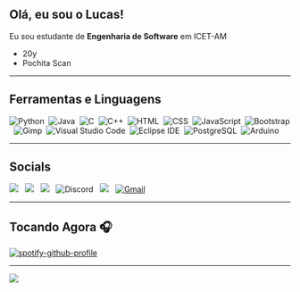 ## Olá, eu sou o Lucas!

<!--
**Luscarvalho/Luscarvalho** is a ✨ _special_ ✨ repository because its `README.md` (this file) appears on your GitHub profile.

Here are some ideas to get you started:

- 🔭 I’m currently working on ...
- 🌱 I’m currently learning ...
- 👯 I’m looking to collaborate on ...
- 🤔 I’m looking for help with ...
- 💬 Ask me about ...
- 📫 How to reach me: ...
- 😄 Pronouns: ...
- ⚡ Fun fact: ...
-->

Eu sou estudante de __Engenharia de Software__ em ICET-AM</p>

- 20y
- Pochita Scan

---
## Ferramentas e Linguagens 
  
![Python](https://img.shields.io/badge/-Python-05122A?style=for-the-badge&logo=python)&nbsp;
![Java](https://img.shields.io/badge/-Java-05122A?style=for-the-badge&logo=Java&logoColor=FFA518)&nbsp;
![C](https://img.shields.io/badge/-C-05122A?style=for-the-badge&logo=C&logoColor=A8B9CC)&nbsp;
![C++](https://img.shields.io/badge/-C++-05122A?style=for-the-badge&logo=C%2B%2B&logoColor=00599C)&nbsp;
![HTML](https://img.shields.io/badge/-HTML-05122A?style=for-the-badge&logo=HTML5)&nbsp;
![CSS](https://img.shields.io/badge/-CSS-05122A?style=for-the-badge&logo=CSS3&logoColor=1572B6)&nbsp;
![JavaScript](https://img.shields.io/badge/-JavaScript-05122A?style=for-the-badge&logo=javascript)&nbsp;
![Bootstrap](https://img.shields.io/badge/-Bootstrap-05122A?style=for-the-badge&logo=bootstrap&logoColor=563D7C)&nbsp;
![Gimp](https://img.shields.io/badge/-Gimp-05122A?style=for-the-badge&logo=Gimp&logoColor=5C5543)&nbsp;
![Visual Studio Code](https://img.shields.io/badge/-Visual%20Studio%20Code-05122A?style=for-the-badge&logo=visual-studio-code&logoColor=007ACC)&nbsp;
![Eclipse IDE](https://img.shields.io/badge/-Eclipse%20IDE-05122A?style=for-the-badge&logo=EclipseIDE&logoColor=2C2255)&nbsp;
![PostgreSQL](https://img.shields.io/badge/-PostgreSQL-05122A?style=for-the-badge&logo=PostgreSQL&logoColor=4169E1)&nbsp;
![Arduino](https://img.shields.io/badge/-Arduino-05122A?style=for-the-badge&logo=Arduino&logoColor=00979D)
  
---
## Socials

<a href="https://anilist.co/user/Luscarvalho/"><img src="https://img.shields.io/badge/Luscarvalho-02A9FF?style=for-the-badge&logo=AniList&logoColor=white"/></a> &nbsp;
<a href="https://instagram.com/luscarvalho.py"><img src="https://img.shields.io/badge/luscarvalho.py-E4405F?style=for-the-badge&logo=instagram&logoColor=white"/></a> &nbsp;
<a href="https://twitter.com/luscarvalhooo"><img src="https://img.shields.io/badge/luscarvalhooo-blue?style=for-the-badge&logo=twitter&logoColor=white"/></a> &nbsp;
![Discord](https://img.shields.io/badge/Luscarvalho%230101-5865F2?style=for-the-badge&logo=Discord&logoColor=white) &nbsp;
<a href="https://last.fm/user/lucaralhooo"><img src="https://img.shields.io/badge/Lucaralhooo-D51007?style=for-the-badge&logo=last.fm&logoColor=white"/></a> &nbsp;
<a href="luscarvalho999@gmail.com"><img alt="Gmail" src="https://img.shields.io/badge/Gmail-D14836?style=for-the-badge&logo=gmail&logoColor=white" /></a> &nbsp;

---
## Tocando Agora 🎧

[![spotify-github-profile](https://spotify-github-profile.vercel.app/api/view?uid=2126uubpa2lusvkax73kbi6vi&cover_image=true&theme=novatorem)](https://spotify-github-profile.vercel.app/api/view?uid=2126uubpa2lusvkax73kbi6vi&redirect=true)

---

![](https://komarev.com/ghpvc/?username=Luscarvalho&color=blue)
